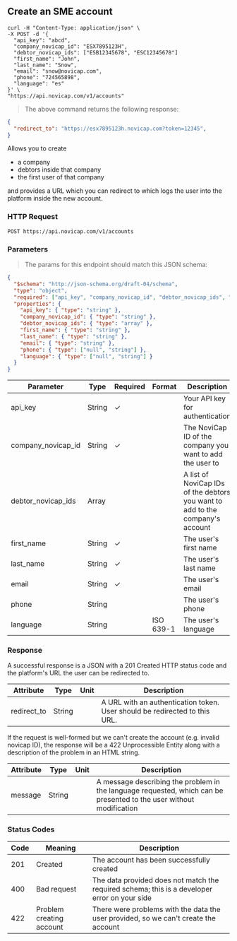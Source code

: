 ## Create an SME account

```shell
curl -H "Content-Type: application/json" \
-X POST -d '{
  "api_key": "abcd",
  "company_novicap_id": "ESX7895123H",
  "debtor_novicap_ids": ["ESB12345678", "ESC12345678"]
  "first_name": "John",
  "last_name": "Snow",
  "email": "snow@novicap.com",
  "phone": "724565898",
  "language": "es"
}' \
"https://api.novicap.com/v1/accounts"
```

> The above command returns the following response:

```json
{
  "redirect_to": "https://esx7895123h.novicap.com?token=12345",
}
```

Allows you to create 
- a company
- debtors inside that company
- the first user of that company

and provides a URL which you can redirect to which logs the user into the platform inside the new account.

### HTTP Request

`POST https://api.novicap.com/v1/accounts`

### Parameters

> The params for this endpoint should match this JSON schema:

```json
{
  "$schema": "http://json-schema.org/draft-04/schema",
  "type": "object",
  "required": ["api_key", "company_novicap_id", "debtor_novicap_ids", "first_name", "last_name", "email"],
  "properties": {
    "api_key": { "type": "string" },
    "company_novicap_id": { "type": "string" },
    "debtor_novicap_ids": { "type": "array" },
    "first_name": { "type": "string" },
    "last_name": { "type": "string" },
    "email": { "type": "string" },
    "phone": { "type": ["null", "string"] },
    "language": { "type": ["null", "string"] }
  }
}
```

| Parameter          | Type   | Required | Format    | Description                                                                   |
|--------------------|--------|----------|-----------|-------------------------------------------------------------------------------|
| api_key            | String | ✓        |           | Your API key for authentication                                               |
| company_novicap_id | String | ✓        |           | The NoviCap ID of the company you want to add the user to                     |
| debtor_novicap_ids | Array  |          |           | A list of NoviCap IDs of the debtors you want to add to the company's account |
| first_name         | String | ✓        |           | The user's first name                                                         |
| last_name          | String | ✓        |           | The user's last name                                                          |
| email              | String | ✓        |           | The user's email                                                              |
| phone              | String |          |           | The user's phone                                                              |
| language           | String |          | ISO 639-1 | The user's language                                                           |

### Response

A successful response is a JSON with a 201 Created HTTP status code and the platform's URL the user can be redirected to.

| Attribute   | Type   | Unit | Description                                                                |
|-------------|--------|------|----------------------------------------------------------------------------|
| redirect_to | String |      | A URL with an authentication token. User should be redirected to this URL. |

If the request is well-formed but we can't create the account (e.g. invalid novicap ID), the response will be a 422 Unprocessible Entity along with a description of the problem in an HTML string.

| Attribute | Type   | Unit | Description                                                                                                         |
|-----------|--------|------|---------------------------------------------------------------------------------------------------------------------|
| message   | String |      | A message describing the problem in the language requested, which can be presented to the user without modification |

### Status Codes

| Code | Meaning                  | Description                                                                                  |
|------|--------------------------|----------------------------------------------------------------------------------------------|
|  201 | Created                  | The account has been successfully created                                                    |
|  400 | Bad request              | The data provided does not match the required schema; this is a developer error on your side |
|  422 | Problem creating account | There were problems with the data the user provided, so we can't create the account          |
